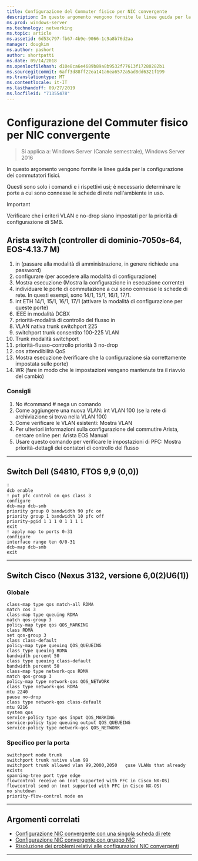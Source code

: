 ```yaml
---
title: Configurazione del Commuter fisico per NIC convergente
description: In questo argomento vengono fornite le linee guida per la configurazione dei commutatori fisici.
ms.prod: windows-server
ms.technology: networking
ms.topic: article
ms.assetid: 6d53c797-fb67-4b9e-9066-1c9a8b76d2aa
manager: dougkim
ms.author: pashort
author: shortpatti
ms.date: 09/14/2018
ms.openlocfilehash: d10e8ca6e4689b89a8b9532f77613f17280282b1
ms.sourcegitcommit: 6aff3d88ff22ea141a6ea6572a5ad8dd6321f199
ms.translationtype: MT
ms.contentlocale: it-IT
ms.lasthandoff: 09/27/2019
ms.locfileid: "71355478"
---
```

# <a name="physical-switch-configuration-for-converged-nic"></a>Configurazione del Commuter fisico per NIC convergente

>Si applica a: Windows Server (Canale semestrale), Windows Server 2016

In questo argomento vengono fornite le linee guida per la configurazione dei commutatori fisici. 


Questi sono solo i comandi e i rispettivi usi; è necessario determinare le porte a cui sono connesse le schede di rete nell'ambiente in uso. 

>[!IMPORTANT]
>Verificare che i criteri VLAN e no-drop siano impostati per la priorità di configurazione di SMB.

## <a name="arista-switch-dcs-7050s-64-eos-4137m"></a>Arista switch \(controller di dominio\-7050s\-64, EOS\-4.13.7 M\)

1.  in \(passare alla modalità di amministrazione, in genere richiede una password\)
2.  configurare \(per accedere alla modalità di configurazione\)
3.  Mostra esecuzione \(Mostra la configurazione in esecuzione corrente\)
4.  individuare le porte di commutazione a cui sono connesse le schede di rete. In questi esempi, sono 14/1, 15/1, 16/1, 17/1.
5.  int ETH 14/1, 15/1, 16/1, 17/1 \(attivare la modalità di configurazione per queste porte\)
6.  IEEE in modalità DCBX
7.  priorità-modalità di controllo del flusso in
8.  VLAN nativa trunk switchport 225
9.  switchport trunk consentito 100-225 VLAN
10. Trunk modalità switchport
11. priorità-flusso-controllo priorità 3 no-drop
12. cos attendibilità QoS
13. Mostra esecuzione \(verificare che la configurazione sia correttamente impostata sulle porte\)
14. WR \(fare in modo che le impostazioni vengano mantenute tra il riavvio del cambio\)

### <a name="tips"></a>Consigli
1.  No #command # nega un comando
2.  Come aggiungere una nuova VLAN: int VLAN 100 \(se la rete di archiviazione si trova nella VLAN 100\)
3.  Come verificare le VLAN esistenti: Mostra VLAN
4.  Per ulteriori informazioni sulla configurazione del commutire Arista, cercare online per: Arista EOS Manual
5.  Usare questo comando per verificare le impostazioni di PFC: Mostra priorità-dettagli dei contatori di controllo del flusso

--- 

## <a name="dell-switch-s4810-ftos-99-00"></a>Switch Dell \(S4810, FTOS 9,9 \(0,0\)\)

    
    !
    dcb enable
    ! put pfc control on qos class 3
    configure
    dcb-map dcb-smb
    priority group 0 bandwidth 90 pfc on
    priority group 1 bandwidth 10 pfc off
    priority-pgid 1 1 1 0 1 1 1 1
    exit
    ! apply map to ports 0-31
    configure
    interface range ten 0/0-31
    dcb-map dcb-smb
    exit
    
--- 

## <a name="cisco-switch-nexus-3132-version-602u61"></a>Switch Cisco \(Nexus 3132, versione 6,0\(2\)U6\(1\)\)

### <a name="global"></a>Globale
    
    class-map type qos match-all RDMA
    match cos 3
    class-map type queuing RDMA
    match qos-group 3
    policy-map type qos QOS_MARKING
    class RDMA
    set qos-group 3
    class class-default
    policy-map type queuing QOS_QUEUEING
    class type queuing RDMA
    bandwidth percent 50
    class type queuing class-default
    bandwidth percent 50
    class-map type network-qos RDMA
    match qos-group 3
    policy-map type network-qos QOS_NETWORK
    class type network-qos RDMA
    mtu 2240
    pause no-drop
    class type network-qos class-default
    mtu 9216
    system qos
    service-policy type qos input QOS_MARKING
    service-policy type queuing output QOS_QUEUEING
    service-policy type network-qos QOS_NETWORK
    

### <a name="port-specific"></a>Specifico per la porta

    
    switchport mode trunk
    switchport trunk native vlan 99
    switchport trunk allowed vlan 99,2000,2050   çuse VLANs that already exists
    spanning-tree port type edge
    flowcontrol receive on (not supported with PFC in Cisco NX-OS)
    flowcontrol send on (not supported with PFC in Cisco NX-OS)
    no shutdown
    priority-flow-control mode on
    
--- 

## <a name="related-topics"></a>Argomenti correlati

- [Configurazione NIC convergente con una singola scheda di rete](cnic-single.md)
- [Configurazione NIC convergente con gruppo NIC](cnic-datacenter.md)
- [Risoluzione dei problemi relativi alle configurazioni NIC convergenti](cnic-app-troubleshoot.md)

--- 